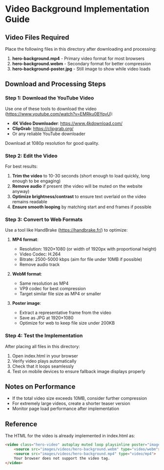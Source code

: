 # Video Background Implementation Guide

## Video Files Required
Place the following files in this directory after downloading and processing:

1. **hero-background.mp4** - Primary video format for most browsers
2. **hero-background.webm** - Secondary format for better compression
3. **hero-background-poster.jpg** - Still image to show while video loads

## Download and Processing Steps

### Step 1: Download the YouTube Video
Use one of these tools to download the video (https://www.youtube.com/watch?v=EMRku0BYqvU):

- **4K Video Downloader**: https://www.4kdownload.com/
- **ClipGrab**: https://clipgrab.org/
- Or any reliable YouTube downloader

Download at 1080p resolution for good quality.

### Step 2: Edit the Video
For best results:

1. **Trim the video** to 10-30 seconds (short enough to load quickly, long enough to be engaging)
2. **Remove audio** if present (the video will be muted on the website anyway)
3. **Optimize brightness/contrast** to ensure text overlaid on the video remains readable
4. **Ensure smooth looping** by matching start and end frames if possible

### Step 3: Convert to Web Formats
Use a tool like HandBrake (https://handbrake.fr/) to optimize:

1. **MP4 format**:
   - Resolution: 1920×1080 (or width of 1920px with proportional height)
   - Video Codec: H.264
   - Bitrate: 2500-5000 kbps (aim for file under 10MB if possible)
   - Remove audio track

2. **WebM format**:
   - Same resolution as MP4
   - VP9 codec for best compression
   - Target similar file size as MP4 or smaller

3. **Poster image**:
   - Extract a representative frame from the video
   - Save as JPG at 1920×1080
   - Optimize for web to keep file size under 200KB

### Step 4: Test the Implementation
After placing all files in this directory:

1. Open index.html in your browser
2. Verify video plays automatically
3. Check that it loops seamlessly
4. Test on mobile devices to ensure fallback image displays properly

## Notes on Performance
- If the total video size exceeds 10MB, consider further compression
- For extremely large videos, create a shorter teaser version
- Monitor page load performance after implementation

## Reference
The HTML for the video is already implemented in index.html as:
```html
<video class="hero-video" autoplay muted loop playsinline poster="images/videos/hero-background-poster.jpg">
    <source src="images/videos/hero-background.webm" type="video/webm">
    <source src="images/videos/hero-background.mp4" type="video/mp4">
    Your browser does not support the video tag.
</video>
